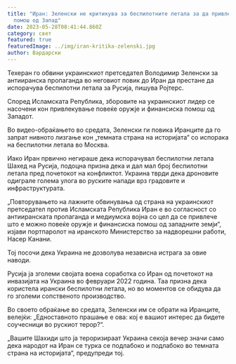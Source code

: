 ```yaml
---
title: "Иран: Зеленски не критикува за беспилотните летала за да привлечеме
  помош од Запад"
date: 2023-05-28T08:41:44.860Z
category: свет
featured: true
featuredImage: ../img/iran-kritika-zelenski.jpg
author: Вардарски
---
```

Техеран го обвини украинскиот претседател Володимир Зеленски за антииранска пропаганда во неговиот повик до Иран да престане да испорачува беспилотни летала за Русија, пишува Ројтерс.

Според Исламската Република, зборовите на украинскиот лидер се насочени кон привлекување повеќе оружје и финансиска помош од Западот.

Во видео-обраќањето во средата, Зеленски ги повика Иранците да го запрат нивното лизгање кон „темната страна на историјата“ со испорака на беспилотни летала во Москва.

Иако Иран првично негираше дека испорачувал беспилотни летала Шахед на Русија, подоцна призна дека и дал мал број беспилотни летала пред почетокот на конфликтот. Украина тврди дека дроновите одиграле голема улога во руските напади врз градовите и инфраструктурата.

„Повторувањето на лажните обвинувања од страна на украинскиот претседател против Исламската Република Иран е во согласност со антииранската пропаганда и медиумска војна со цел да се привлече што е можно повеќе оружје и финансиска помош од западните земји“, изјави портпаролот на иранското Министерство за надворешни работи, Насер Канани.

Тој посочи дека Украина не дозволува независна истрага за овие наводи.

Русија ја зголеми својата воена соработка со Иран од почетокот на инвазијата на Украина во февруари 2022 година. Таа призна дека користела ирански беспилотни летала, но во моментов се обидува да го зголеми сопственото производство.

Во своето обраќање во средата, Зеленски им се обрати на Иранците, велејќи: „Едноставното прашање е ова: кој е вашиот интерес да бидете соучесници во рускиот терор?“.

„Вашите Шахиди што ја тероризираат Украина секоја вечер значи само дека народот на Иран се турка се подлабоко и подлабоко во темната страна на историјата“, предупреди тој.